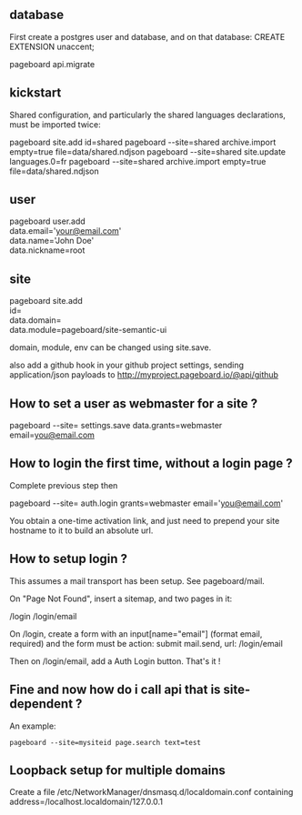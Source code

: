 database
--------

First create a postgres user and database, and on that database:
CREATE EXTENSION unaccent;

pageboard api.migrate

kickstart
---------

Shared configuration, and particularly the shared languages declarations, must be imported twice:

pageboard site.add id=shared
pageboard --site=shared archive.import empty=true file=data/shared.ndjson
pageboard --site=shared site.update languages.0=fr
pageboard --site=shared archive.import empty=true file=data/shared.ndjson

user
----

pageboard user.add \
data.email='your@email.com' \
data.name='John Doe' \
data.nickname=root

site
----

pageboard site.add \
id=<newsiteid> \
data.domain=<fqdn> \
data.module=pageboard/site-semantic-ui

domain, module, env can be changed using site.save.

also add a github hook in your github project settings, sending application/json payloads to
http://myproject.pageboard.io/@api/github

How to set a user as webmaster for a site ?
-------------------------------------------

pageboard --site=<id> settings.save data.grants=webmaster email=you@email.com

How to login the first time, without a login page ?
---------------------------------------------------

Complete previous step then

pageboard --site=<id> auth.login grants=webmaster email='you@email.com'

You obtain a one-time activation link, and just need to prepend your site
hostname to it to build an absolute url.


How to setup login ?
--------------------

This assumes a mail transport has been setup. See pageboard/mail.

On "Page Not Found", insert a sitemap, and two pages in it:

/login
/login/email

On /login, create a form with an input[name="email"] (format email, required)
and the form must be
action: submit mail.send, url: /login/email

Then on /login/email, add a Auth Login button.
That's it !

Fine and now how do i call api that is site-dependent ?
-------------------------------------------------------

An example:
```
pageboard --site=mysiteid page.search text=test
```

Loopback setup for multiple domains
-----------------------------------

Create a file /etc/NetworkManager/dnsmasq.d/localdomain.conf containing
address=/localhost.localdomain/127.0.0.1
